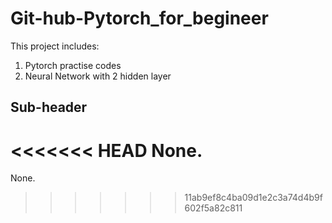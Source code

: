 # Git-hub-Pytorch_for_begineer

This project includes:
1. Pytorch practise codes
2. Neural Network with 2 hidden layer 

## Sub-header 

<<<<<<< HEAD
None.
=======
None.
>>>>>>> 11ab9ef8c4ba09d1e2c3a74d4b9f602f5a82c811
